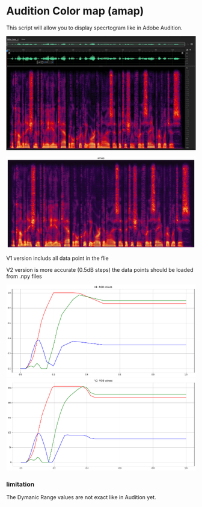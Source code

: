 # Audition Color map (amap)

This script will allow you to display specrtogram like in Adobe Audition.

![Adobe Audition](https://github.com/asher-bs/Audition-color-map/blob/main/Audition_spec.JPG)

![amap](https://github.com/asher-bs/Audition-color-map/blob/main/amap_spec.jpg)


V1 version includs all data point in the flie

V2 version is more accurate (0.5dB steps) the data points should be loaded from .npy files

![V1 RGB](https://github.com/asher-bs/Audition-color-map/blob/main/V1_rgb_values.PNG)
![V2 RGB ](https://github.com/asher-bs/Audition-color-map/blob/main/V2_rgb_values.PNG)

### limitation 
The Dymanic Range values are not exact like in Audition yet.
